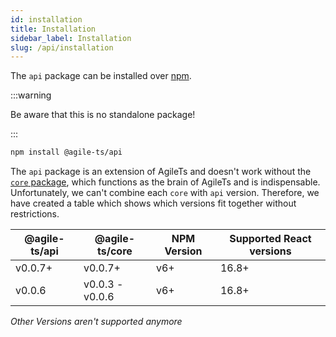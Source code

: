 ```yaml
---
id: installation
title: Installation
sidebar_label: Installation
slug: /api/installation
---
```


The `api` package can be installed over [npm](https://www.npmjs.com/).

:::warning

Be aware that this is no standalone package!

:::

```bash npm2yarn
npm install @agile-ts/api 
```

The `api` package is an extension of AgileTs and doesn't work without the [`core` package](../core/Introduction.md),
which functions as the brain of AgileTs and is indispensable.
Unfortunately, we can't combine each `core` with `api` version.
Therefore, we have created a table which shows which versions fit together without restrictions.

| @agile-ts/api         | @agile-ts/core          | NPM Version              | Supported React versions |
| ----------------------| ----------------------- | ------------------------ | -------------------------|
| v0.0.7+               | v0.0.7+                 | v6+                      | 16.8+                    |
| v0.0.6                | v0.0.3 - v0.0.6         | v6+                      | 16.8+                    | 
_Other Versions aren't supported anymore_
